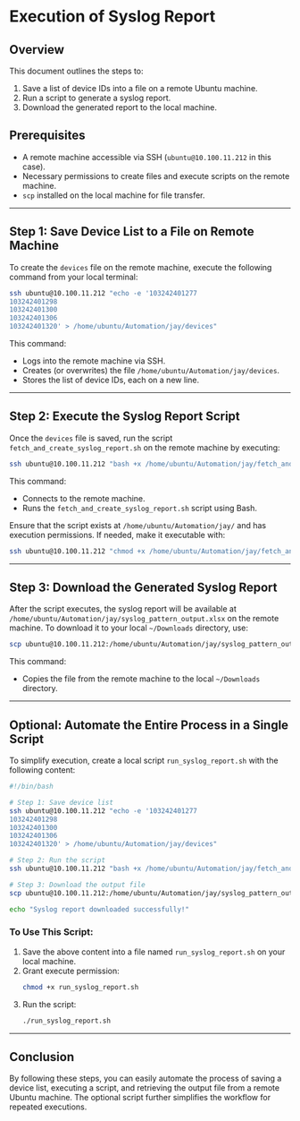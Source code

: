 # Execution of Syslog Report

## Overview
This document outlines the steps to:
1. Save a list of device IDs into a file on a remote Ubuntu machine.
2. Run a script to generate a syslog report.
3. Download the generated report to the local machine.

## Prerequisites
- A remote machine accessible via SSH (`ubuntu@10.100.11.212` in this case).
- Necessary permissions to create files and execute scripts on the remote machine.
- `scp` installed on the local machine for file transfer.

---

## Step 1: Save Device List to a File on Remote Machine
To create the `devices` file on the remote machine, execute the following command from your local terminal:

```bash
ssh ubuntu@10.100.11.212 "echo -e '103242401277
103242401298
103242401300
103242401306
103242401320' > /home/ubuntu/Automation/jay/devices"
```

This command:
- Logs into the remote machine via SSH.
- Creates (or overwrites) the file `/home/ubuntu/Automation/jay/devices`.
- Stores the list of device IDs, each on a new line.

---

## Step 2: Execute the Syslog Report Script
Once the `devices` file is saved, run the script `fetch_and_create_syslog_report.sh` on the remote machine by executing:

```bash
ssh ubuntu@10.100.11.212 "bash +x /home/ubuntu/Automation/jay/fetch_and_create_syslog_report.sh"
```

This command:
- Connects to the remote machine.
- Runs the `fetch_and_create_syslog_report.sh` script using Bash.

Ensure that the script exists at `/home/ubuntu/Automation/jay/` and has execution permissions. If needed, make it executable with:

```bash
ssh ubuntu@10.100.11.212 "chmod +x /home/ubuntu/Automation/jay/fetch_and_create_syslog_report.sh"
```

---

## Step 3: Download the Generated Syslog Report
After the script executes, the syslog report will be available at `/home/ubuntu/Automation/jay/syslog_pattern_output.xlsx` on the remote machine. To download it to your local `~/Downloads` directory, use:

```bash
scp ubuntu@10.100.11.212:/home/ubuntu/Automation/jay/syslog_pattern_output.xlsx ~/Downloads/
```

This command:
- Copies the file from the remote machine to the local `~/Downloads` directory.

---

## Optional: Automate the Entire Process in a Single Script
To simplify execution, create a local script `run_syslog_report.sh` with the following content:

```bash
#!/bin/bash

# Step 1: Save device list
ssh ubuntu@10.100.11.212 "echo -e '103242401277
103242401298
103242401300
103242401306
103242401320' > /home/ubuntu/Automation/jay/devices"

# Step 2: Run the script
ssh ubuntu@10.100.11.212 "bash +x /home/ubuntu/Automation/jay/fetch_and_create_syslog_report.sh"

# Step 3: Download the output file
scp ubuntu@10.100.11.212:/home/ubuntu/Automation/jay/syslog_pattern_output.xlsx ~/Downloads/

echo "Syslog report downloaded successfully!"
```

### To Use This Script:
1. Save the above content into a file named `run_syslog_report.sh` on your local machine.
2. Grant execute permission:
   ```bash
   chmod +x run_syslog_report.sh
   ```
3. Run the script:
   ```bash
   ./run_syslog_report.sh
   ```

---

## Conclusion
By following these steps, you can easily automate the process of saving a device list, executing a script, and retrieving the output file from a remote Ubuntu machine. The optional script further simplifies the workflow for repeated executions.

